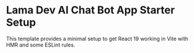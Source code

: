 # Lama Dev AI Chat Bot App Starter Setup

This template provides a minimal setup to get React 19 working in Vite with HMR and some ESLint rules.
